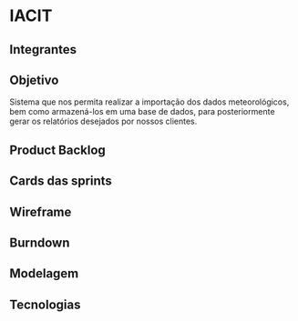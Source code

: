 # IACIT

## Integrantes
## Objetivo

Sistema que nos permita realizar a importação dos dados meteorológicos, bem como armazená-los em uma base de dados, para posteriormente gerar os relatórios desejados por nossos clientes.   

## Product Backlog
## Cards das sprints
## Wireframe
## Burndown
## Modelagem
## Tecnologias
